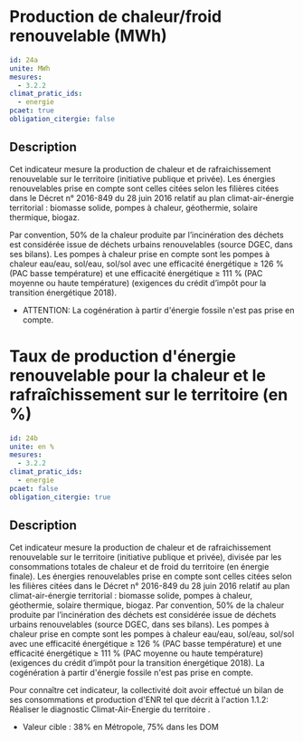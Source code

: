 # Production de chaleur/froid renouvelable  (MWh)
```yaml
id: 24a
unite: MWh
mesures:
  - 3.2.2
climat_pratic_ids:
  - energie
pcaet: true
obligation_citergie: false
```
## Description
Cet indicateur mesure la production de chaleur et de rafraichissement  renouvelable sur le territoire (initiative publique et privée). Les énergies renouvelables prise en compte sont celles citées selon les filières citées dans le Décret n° 2016-849 du 28 juin 2016  relatif au plan climat-air-énergie territorial :  biomasse  solide,  pompes  à  chaleur,  géothermie,  solaire  thermique,  biogaz.

Par convention, 50% de la chaleur produite par l’incinération des déchets est considérée issue de déchets urbains renouvelables (source DGEC, dans ses bilans). Les pompes à chaleur prise en compte sont les pompes à chaleur eau/eau, sol/eau, sol/sol  avec une efficacité énergétique ≥ 126 % (PAC basse température) et une efficacité énergétique ≥ 111 % (PAC moyenne ou haute température) (exigences du crédit d’impôt pour la transition énergétique 2018).

- ATTENTION: La cogénération à partir d'énergie fossile n'est pas prise en compte.


# Taux de production d'énergie renouvelable pour la chaleur et le rafraîchissement sur le territoire (en %)
```yaml
id: 24b
unite: en %
mesures:
  - 3.2.2
climat_pratic_ids:
  - energie
pcaet: false
obligation_citergie: true
```
## Description
Cet indicateur mesure la production de chaleur et de rafraichissement  renouvelable sur le territoire (initiative publique et privée), divisée par les consommations totales de chaleur et de froid du territoire (en énergie finale). Les énergies renouvelables prise en compte sont celles citées selon les filières citées dans le Décret n° 2016-849 du 28 juin 2016  relatif au plan climat-air-énergie territorial :  biomasse  solide,  pompes  à  chaleur,  géothermie,  solaire  thermique,  biogaz. Par convention, 50% de la chaleur produite par l’incinération des déchets est considérée issue de déchets urbains renouvelables (source DGEC, dans ses bilans). Les pompes à chaleur prise en compte sont les pompes à chaleur eau/eau, sol/eau, sol/sol  avec une efficacité énergétique ≥ 126 % (PAC basse température) et une efficacité énergétique ≥ 111 % (PAC moyenne ou haute température) (exigences du crédit d’impôt pour la transition énergétique 2018). La cogénération à partir d'énergie fossile n'est pas prise en compte.

Pour connaître cet indicateur, la collectivité doit avoir effectué un bilan de ses consommations et production d'ENR tel que décrit à l'action 1.1.2: 
Réaliser le diagnostic Climat-Air-Energie du territoire
.

- Valeur cible : 38% en Métropole, 75% dans les DOM


